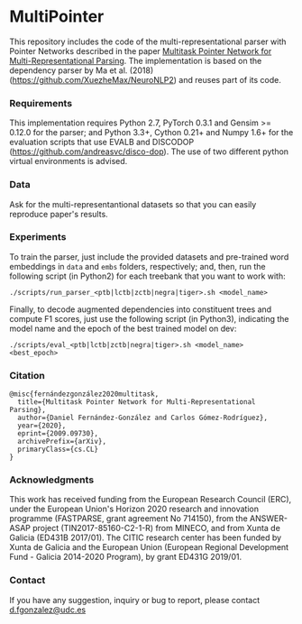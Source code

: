 # MultiPointer
This repository includes the code of the multi-representational parser with Pointer Networks described in the paper [Multitask Pointer Network for Multi-Representational Parsing](https://arxiv.org/abs/2009.09730). The implementation is based on the dependency parser by Ma et al. (2018) (https://github.com/XuezheMax/NeuroNLP2) and reuses part of its code.

### Requirements
This implementation requires Python 2.7, PyTorch 0.3.1 and Gensim >= 0.12.0 for the parser; and Python 3.3+, Cython 0.21+ and Numpy 1.6+ for the evaluation scripts that use EVALB and DISCODOP (https://github.com/andreasvc/disco-dop). The use of two different python virtual environments is advised.
  
### Data

Ask for the multi-representantional datasets so that you can easily reproduce paper's results.

### Experiments
To train the parser, just include the provided datasets and pre-trained word embeddings in ``data`` and ``embs`` folders, respectively; and, then, run the following script (in Python2) for each treebank that you want to work with:

    ./scripts/run_parser_<ptb|lctb|zctb|negra|tiger>.sh <model_name>

Finally, to decode augmented dependencies into constituent trees and compute F1 scores, just use the following script (in Python3), indicating the model name and the epoch of the best trained model on dev:

    ./scripts/eval_<ptb|lctb|zctb|negra|tiger>.sh <model_name> <best_epoch>

### Citation

    @misc{fernándezgonzález2020multitask,
      title={Multitask Pointer Network for Multi-Representational Parsing}, 
      author={Daniel Fernández-González and Carlos Gómez-Rodríguez},
      year={2020},
      eprint={2009.09730},
      archivePrefix={arXiv},
      primaryClass={cs.CL}
    }
    
### Acknowledgments
This work has received funding from the European Research Council (ERC), under the European Union's Horizon 2020 research and innovation programme (FASTPARSE, grant agreement No 714150), from the ANSWER-ASAP project (TIN2017-85160-C2-1-R) from MINECO, and from Xunta de Galicia (ED431B 2017/01). The CITIC research center has been funded by Xunta de Galicia and the European Union (European Regional Development Fund - Galicia 2014-2020 Program), by grant ED431G 2019/01.

### Contact
If you have any suggestion, inquiry or bug to report, please contact d.fgonzalez@udc.es

